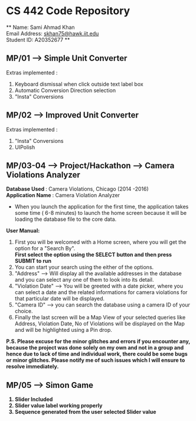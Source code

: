 # CS 442 Code Repository

 ** Name: Sami Ahmad Khan   
Email Address: skhan75@hawk.iit.edu  
Student ID: A20352677    **

## <b> MP/01 --> Simple Unit Converter </b>

Extras implemented :      

1. Keyboard dismissal when click outside text label box   
2. Automatic Conversion Direction selection   
3. "Insta" Conversions

## <b> MP/02 -->  Improved Unit Converter </b>

Extras implemented :

1. "Insta" Conversions
2. UIPolish

## <b> MP/03-04 --> Project/Hackathon --> Camera Violations Analyzer </b>

<b> Database Used </b>: Camera Violations, Chicago (2014 -2016)  
<b> Application Name </b>: Camera Violation Analyzer  

* When you launch the application for the first time, the application takes some time ( 6-8 minutes) to launch the home screen because it will be loading the database file to the core data.   

<b> User Manual: </b>
  
1. First you will be welcomed with a Home screen, where you will get the option for a "Search By".   
<b> First select the option using the SELECT button and then press SUBMIT to run </b>
2. You can start your search using the either of the options.
3. "Address" --> Will display all the available addresses in the database and you can select any one of them to look into its detail.
4. "Violation Date" --> You will be greeted with a date picker, where you can select a date and the related informations for camera violations for that particular date will be displayed.
5. "Camera ID" --> you can search the database using a camera ID of your choice.
6. Finally the last screen will be a Map View of your selected queries like Address, Violation Date, No of Violations will be displayed on the Map and will be highlighted using a Pin drop.

<b> P.S.  Please excuse for the minor glitches and errors if you encounter any, because the project was done solely on my own and not in a group and hence due to lack of time and individual work, there could be some bugs or minor glitches. Please notify me of such issues which I will ensure to resolve immediately.

## <b> MP/05 --> Simon Game </b>

1. Slider Included
2. Slider value label working properly
3. Sequence generated from the user selected Slider value
